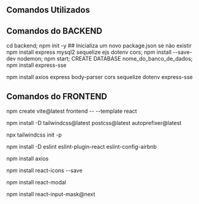 ## Comandos Utilizados


## Comandos do BACKEND
cd backend;
npm init -y  ## Inicializa um novo package.json se não existir
npm install express mysql2 sequelize ejs dotenv cors;
npm install --save-dev nodemon;
npm start;
CREATE DATABASE nome_do_banco_de_dados;
npm install express-sse

npm install axios express body-parser cors sequelize dotenv express-sse


## Comandos do FRONTEND


npm create vite@latest frontend -- --template react

npm install -D tailwindcss@latest postcss@latest autoprefixer@latest

npx tailwindcss init -p

npm install -D eslint eslint-plugin-react eslint-config-airbnb

npm install axios

npm install react-icons --save

npm install react-modal

npm install react-input-mask@next




